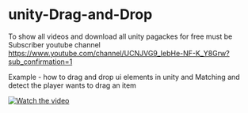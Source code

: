 # unity-Drag-and-Drop

To show all videos and download  all unity pagackes for free must be Subscriber youtube channel 
https://www.youtube.com/channel/UCNJVG9_IebHe-NF-K_Y8Grw?sub_confirmation=1

Example - how to drag and drop ui elements in unity and  Matching and detect the player wants to drag an item


[![Watch the video](https://img.youtube.com/vi/H29K5crl7zM/0.jpg)](https://youtu.be/H29K5crl7zM)
